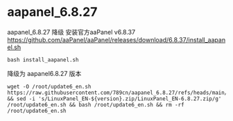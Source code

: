 # aapanel_6.8.27
aapanel_6.8.27 降级
安装官方aaPanel v6.8.37
https://github.com/aaPanel/aaPanel/releases/download/6.8.37/install_aapanel.sh
```
bash install_aapanel.sh
```
降级为 aapanel6.8.27 版本
```
wget -O /root/update6_en.sh https://raw.githubusercontent.com/789cn/aapanel_6.8.27/refs/heads/main/update6_en.sh && sed -i 's/LinuxPanel_EN-${version}.zip/LinuxPanel_EN-6.8.27.zip/g' /root/update6_en.sh && bash /root/update6_en.sh && rm -rf /root/update6_en.sh
```
